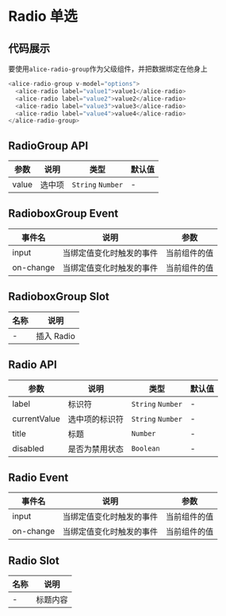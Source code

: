 # Radio 单选

## 代码展示
要使用`alice-radio-group`作为父级组件，并把数据绑定在他身上
```javascript
<alice-radio-group v-model="options">
  <alice-radio label="value1">value1</alice-radio>
  <alice-radio label="value2">value2</alice-radio>
  <alice-radio label="value3">value3</alice-radio>
  <alice-radio label="value4">value4</alice-radio>
</alice-radio-group>
```
## RadioGroup  API

| 参数 | 说明 | 类型 | 默认值 |
|------|------|------|------|
| value | 选中项 | `String` `Number` | - | 

## RadioboxGroup Event

| 事件名 | 说明 | 参数 |
|------|------|------|
| input | 当绑定值变化时触发的事件 | 当前组件的值|
| on-change | 当绑定值变化时触发的事件 | 当前组件的值|

## RadioboxGroup Slot
| 名称 | 说明 |
|------|------| 
| - | 插入 Radio |

## Radio API

| 参数 | 说明 | 类型 | 默认值 |
|------|------|------|------|
| label | 标识符 | `String` `Number` | - | 
| currentValue | 选中项的标识符 | `String` `Number` | - | 
| title | 标题 | `Number` | - |
| disabled | 是否为禁用状态 | `Boolean` | - |

## Radio Event

| 事件名 | 说明 | 参数 |
|------|------|------|
| input | 当绑定值变化时触发的事件 | 当前组件的值|
| on-change | 当绑定值变化时触发的事件 | 当前组件的值|

## Radio Slot
| 名称 | 说明 |
|------|------| 
| - | 标题内容 |